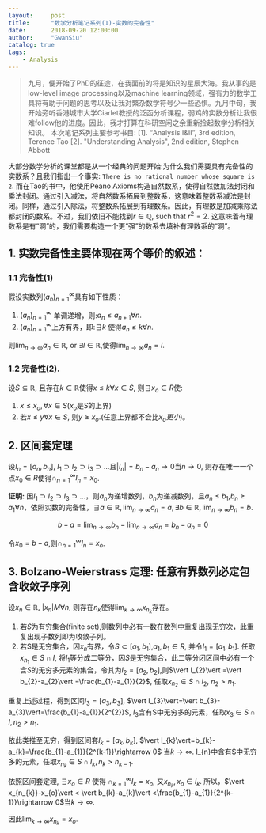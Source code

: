```yaml
---
layout:     post
title:      "数学分析笔记系列(1)-实数的完备性"
date:       2018-09-20 12:00:00
author:     "GwanSiu"
catalog: true
tags:
    - Analysis
---
```


>九月，便开始了PhD的征途，在我面前的将是知识的星辰大海。我从事的是low-level image processing以及machine learning领域，强有力的数学工具将有助于问题的思考以及让我对繁杂数学符号少一些恐惧。九月中旬，我开始旁听香港城市大学Ciarlet教授的泛函分析课程，弱鸡的实数分析让我很难follow他的进度。因此，我才打算在科研空闲之余重新捡起数学分析相关知识。
>本次笔记系列主要参考书目:
>[1]. “Analysis I&II”, 3rd edition, Terence Tao
>[2]. "Understanding Analysis", 2nd edition, Stephen Abbott


大部分数学分析的课堂都是从一个经典的问题开始:为什么我们需要具有完备性的实数系？且我们指出一个事实: `There is no rational number whose square is 2`. 而在Tao的书中，他使用Peano Axioms构造自然数系，使得自然数加法封闭和乘法封闭。通过引入减法，将自然数系拓展到整数系，这意味着整数系减法是封闭。同样，通过引入除法，将整数系拓展到有理数系。因此，有理数是加减乘除法都封闭的数系。不过，我们依旧不能找到$r\in\mathbb{Q}$, such that $r^{2}=2$. 这意味着有理数系是有“洞”的，我们需要构造一个更“强”的数系去填补有理数系的“洞”。

## 1. 实数完备性主要体现在两个等价的叙述：

### 1.1 完备性(1)

假设实数列$(a_{n})_{n=1}^{\infty}$具有如下性质：
1. $(a_{n})_{n=1}^{\infty}$ 单调递增，则:$a_{n}\leq a_{n+1}\forall n.$
2. $(a_{n})_{n=1}^{\infty}$上方有界，即:$\exists k$ 使得$a_{n}\leq k\forall n$.

则$\displaystyle\lim_{n\rightarrow\infty} a_{n}\in \mathbb{R}$, or $\exists l\in \mathbb{R}$,使得$\displaystyle\lim_{n\rightarrow\infty}a_{n}=l$.

### 1.2 完备性(2).
设$S\subseteq \mathbb{R}$, 且存在$k\in\mathbb{R}$使得$x\leq k\forall x\in S$, 则$\exists x_{o}\in R$使:

1. $x\leq x_{o}, \forall x\in S$($x_{o}$是$S$的上界)
2. 若$x\leq y\forall x\in S$, 则$y\geq x_{o}$.(任意上界都不会比$x_{o}更小$)。

## 2. 区间套定理
设$I_{n}=[a_{n}, b_{n}]$, $I_{1}\supset I_{2}\supset I_{3}\supset ...$且$\vert I_{n}\vert =b_{n}-a_{n}\rightarrow 0$当$n\rightarrow 0$, 则存在唯一一个点$x_{0}\in R$使得$\cap_{n=1}^{\infty}I_{n}={x_{0}}$.

**证明:** 因$I_{1}\supset I_{2}\supset I_{3}\supset ...$，则${a_{n}}$为递增数列，${b_{n}}$为递减数列，且$a_{n}\leq b_{1}$,$b_{n}\geq a_{1}\forall n$，依照实数的完备性，$\exists a\in\mathbb{R},\lim_{n\rightarrow\infty}a_{n}=a,\exists b\in\mathbb{R}, \lim_{n\rightarrow\infty}b_{n}=b$.

$$
\begin{equation*}
b-a=\lim_{n\rightarrow\infty}b_{n}-\lim_{n\rightarrow\infty}a_{n}=b_{n}-a_{n}=0
\end{equation*}
$$

令$x_{0}=b-a$,则$\cap_{n=1}^{\infty}I_{n}={x_{o}}$.

## 3. Bolzano-Weierstrass 定理: 任意有界数列必定包含收敛子序列
设$x_{n}\in \mathbb{R}$, $\vert x_{n}\vert M\forall n$, 则存在$n_{k}$使得$\lim_{k\rightarrow \infty}x_{n_{k}}$存在。

1. 若$S$为有穷集合(finite set),则数列中必有一数在数列中重复出现无穷次，此重复出现子数列即为收敛子列。
2. 若S是无穷集合，因${x_{n}}$有界，令$S\subset[a_{1},b_{1}]$,$a_{1},b_{1}\in R$, 并令$I_{1}=[a_{1},b_{1}]$. 任取$x_{n_{1}}\in S\cap I$, 将$I_{1}$等分成二等分，因$S$是无穷集合，此二等分闭区间中必有一个含$S$的无穷多元素的集合，令其为$I_{2}=[a_{2},b_{2}]$,则$\vert I_{2}\vert =\vert b_{2}-a_{2}\vert =\frac{b_{1}-a_{1}}{2}$, 任取$x_{n_{2}}\in S\cap I_{2}$, $n_{2}>n_{1}$.

重复上述过程，得到区间$I_{3}=[a_{3},b_{3}]$, $\vert I_{3}\vert=\vert b_{3}-a_{3}\vert=\frac{b_{1}-a_{1}}{2^{2}}$, $I_{3}$含有S中无穷多的元素，任取$x_{3}\in S\cap I, n_{2}>n_{1}$.

依此类推至无穷，得到区间套$I_{k}=[a_{k},b_{k}]$, $\vert I_{k}\vert=b_{k}-a_{k}=\frac{b_{1}-a_{1}}{2^{k-1}}\rightarrow 0$ 当$k\rightarrow \infty$. I_{n}中含有S中无穷多的元素，任取$x_{n_{k}}\in S\cap I_{k}, n_{k}>n_{k-1}$.

依照区间套定理, $\exists x_{o}\in R$ 使得 $\cap_{k=1}^{\infty}I_{k}={x_{o}}$, 又$x_{n_{k}},x_{o}\in I_{k}$. 所以，$\vert x_{n_{k}}-x_{o}\vert < \vert b_{k}-a_{k}\vert <\frac{b_{1}-a_{1}}{2^{k-1}}\rightarrow 0$当$k\rightarrow\infty$.

因此$\lim_{k\rightarrow\infty}x_{n_{k}}=x_{o}$.
